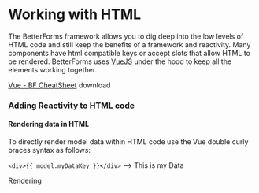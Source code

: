 # Working with HTML

The BetterForms framework allows you to dig deep into the low levels of HTML code and still keep the benefits of a framework and reactivity. Many components have html compatible keys or accept slots that allow HTML to be rendered. BetterForms uses [VueJS](https://vuejs.org/) under the hood to keep all the elements working together. 

[Vue - BF CheatSheet](https://www.dropbox.com/s/s9f7vgzclg86ke7/Vue-Essentials-Cheat-Sheet.pdf?dl=0) download

### Adding Reactivity to HTML code

#### Rendering data in HTML

To directly render model data within HTML code use the Vue double curly braces syntax as follows:

`<div>{{ model.myDataKey }}</div>` --&gt; This is my Data

Rendering 

